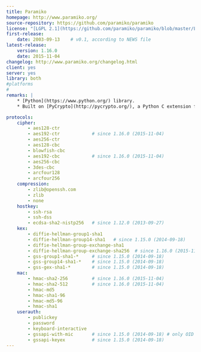 ```yaml
---
title: Paramiko
homepage: http://www.paramiko.org/
source-repository: https://github.com/paramiko/paramiko
license: "[LGPL 2.1](https://github.com/paramiko/paramiko/blob/master/LICENSE)"
first-release:
    date: 2003-09-13    # v0.1, according to NEWS file
latest-release:
    version: 1.16.0
    date: 2015-11-04
changelog: http://www.paramiko.org/changelog.html
client: yes
server: yes
library: both
#platforms
#
remarks: |
    * [Python](https://www.python.org/) library.
    * Built on [PyCrypto](http://pycrypto.org/), a Python C extension for low level cryptography.

protocols:
    cipher:
        - aes128-ctr
        - aes192-ctr            # since 1.16.0 (2015-11-04)
        - aes256-ctr
        - aes128-cbc
        - blowfish-cbc
        - aes192-cbc            # since 1.16.0 (2015-11-04)
        - aes256-cbc
        - 3des-cbc
        - arcfour128
        - arcfour256
    compression:
        - zlib@openssh.com
        - zlib
        - none
    hostkey:
        - ssh-rsa
        - ssh-dss
        - ecdsa-sha2-nistp256   # since 1.12.0 (2013-09-27)
    kex:
        - diffie-hellman-group1-sha1
        - diffie-hellman-group14-sha1   # since 1.15.0 (2014-09-18)
        - diffie-hellman-group-exchange-sha1
        - diffie-hellman-group-exchange-sha256  # since 1.16.0 (2015-11-04)
        - gss-group1-sha1-*     # since 1.15.0 (2014-09-18)
        - gss-group14-sha1-*    # since 1.15.0 (2014-09-18)
        - gss-gex-sha1-*        # since 1.15.0 (2014-09-18)
    mac:
        - hmac-sha2-256         # since 1.16.0 (2015-11-04)
        - hmac-sha2-512         # since 1.16.0 (2015-11-04)
        - hmac-md5
        - hmac-sha1-96
        - hmac-md5-96
        - hmac-sha1
    userauth:
        - publickey
        - password
        - keyboard-interactive
        - gssapi-with-mic       # since 1.15.0 (2014-09-18) # only OID 1.2.840.113554.1.2.2 / Kerberos
        - gssapi-keyex          # since 1.15.0 (2014-09-18)
---
```

